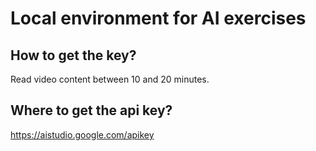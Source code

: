 # Local environment for AI exercises

## How to get the key?

Read video content between 10 and 20 minutes.

## Where to get the api key?

https://aistudio.google.com/apikey
